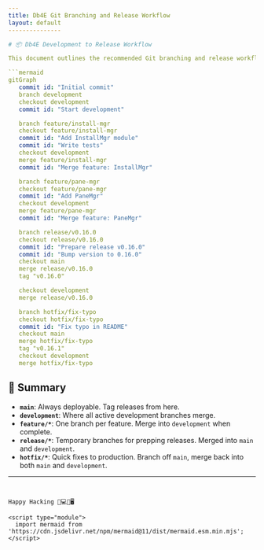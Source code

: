 ```yaml
---
title: Db4E Git Branching and Release Workflow
layout: default
---------------

# 📦 Db4E Development to Release Workflow

This document outlines the recommended Git branching and release workflow for the **Db4E** project. It ensures that development is organized, the main branch stays production-ready, and releases are clean and well-documented.

```mermaid
gitGraph
   commit id: "Initial commit"
   branch development
   checkout development
   commit id: "Start development"

   branch feature/install-mgr
   checkout feature/install-mgr
   commit id: "Add InstallMgr module"
   commit id: "Write tests"
   checkout development
   merge feature/install-mgr
   commit id: "Merge feature: InstallMgr"

   branch feature/pane-mgr
   checkout feature/pane-mgr
   commit id: "Add PaneMgr"
   checkout development
   merge feature/pane-mgr
   commit id: "Merge feature: PaneMgr"

   branch release/v0.16.0
   checkout release/v0.16.0
   commit id: "Prepare release v0.16.0"
   commit id: "Bump version to 0.16.0"
   checkout main
   merge release/v0.16.0
   tag "v0.16.0"

   checkout development
   merge release/v0.16.0

   branch hotfix/fix-typo
   checkout hotfix/fix-typo
   commit id: "Fix typo in README"
   checkout main
   merge hotfix/fix-typo
   tag "v0.16.1"
   checkout development
   merge hotfix/fix-typo
```

## 🔄 Summary

* **`main`**: Always deployable. Tag releases from here.
* **`development`**: Where all active development branches merge.
* **`feature/*`**: One branch per feature. Merge into `development` when complete.
* **`release/*`**: Temporary branches for prepping releases. Merged into `main` and `development`.
* **`hotfix/*`**: Quick fixes to production. Branch off `main`, merge back into both `main` and `development`.

---
```


Happy Hacking 👨💻👩🖥️ 

<script type="module">
  import mermaid from 'https://cdn.jsdelivr.net/npm/mermaid@11/dist/mermaid.esm.min.mjs';
</script>
